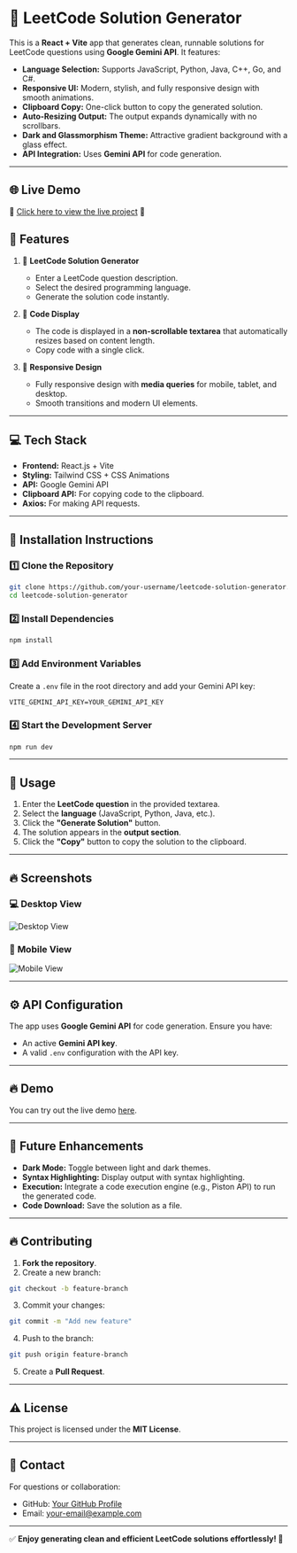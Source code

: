 

# 🚀 **LeetCode Solution Generator**

This is a **React + Vite** app that generates clean, runnable solutions for LeetCode questions using **Google Gemini API**. It features:
- **Language Selection:** Supports JavaScript, Python, Java, C++, Go, and C#.  
- **Responsive UI:** Modern, stylish, and fully responsive design with smooth animations.  
- **Clipboard Copy:** One-click button to copy the generated solution.  
- **Auto-Resizing Output:** The output expands dynamically with no scrollbars.  
- **Dark and Glassmorphism Theme:** Attractive gradient background with a glass effect.  
- **API Integration:** Uses **Gemini API** for code generation.  

---
## 🌐 **Live Demo**
🔗 [Click here to view the live project](https://leetcode-solver-3zwo896y5-ayushmahale2709s-projects.vercel.app) 🚀


## 🌟 **Features**
1. 📌 **LeetCode Solution Generator**
   - Enter a LeetCode question description.
   - Select the desired programming language.
   - Generate the solution code instantly.
   
2. 📌 **Code Display**
   - The code is displayed in a **non-scrollable textarea** that automatically resizes based on content length.
   - Copy code with a single click.

3. 📌 **Responsive Design**
   - Fully responsive design with **media queries** for mobile, tablet, and desktop.
   - Smooth transitions and modern UI elements.

---

## 💻 **Tech Stack**
- **Frontend:** React.js + Vite  
- **Styling:** Tailwind CSS + CSS Animations  
- **API:** Google Gemini API  
- **Clipboard API:** For copying code to the clipboard.  
- **Axios:** For making API requests.  

---

## 🚀 **Installation Instructions**

### 1️⃣ Clone the Repository
```sh
git clone https://github.com/your-username/leetcode-solution-generator.git
cd leetcode-solution-generator
```

### 2️⃣ Install Dependencies
```sh
npm install
```

### 3️⃣ Add Environment Variables
Create a `.env` file in the root directory and add your Gemini API key:
```
VITE_GEMINI_API_KEY=YOUR_GEMINI_API_KEY
```

### 4️⃣ Start the Development Server
```sh
npm run dev
```

---

## 🚀 **Usage**

1. Enter the **LeetCode question** in the provided textarea.
2. Select the **language** (JavaScript, Python, Java, etc.).
3. Click the **"Generate Solution"** button.
4. The solution appears in the **output section**.
5. Click the **"Copy"** button to copy the solution to the clipboard.

---

## 🔥 **Screenshots**

### 💻 **Desktop View**
![Desktop View](./screenshots/desktop.png)

### 📱 **Mobile View**
![Mobile View](./screenshots/mobile.png)

---

## ⚙️ **API Configuration**

The app uses **Google Gemini API** for code generation. Ensure you have:
- An active **Gemini API key**.
- A valid `.env` configuration with the API key.

---

## 🔥 **Demo**
You can try out the live demo [here](https://your-live-demo-url.vercel.app).

---

## 📌 **Future Enhancements**
- **Dark Mode:** Toggle between light and dark themes.  
- **Syntax Highlighting:** Display output with syntax highlighting.  
- **Execution:** Integrate a code execution engine (e.g., Piston API) to run the generated code.  
- **Code Download:** Save the solution as a file.  

---

## 🔥 **Contributing**
1. **Fork the repository**.  
2. Create a new branch:
```sh
git checkout -b feature-branch
```
3. Commit your changes:
```sh
git commit -m "Add new feature"
```
4. Push to the branch:
```sh
git push origin feature-branch
```
5. Create a **Pull Request**.

---

## ⚠️ **License**
This project is licensed under the **MIT License**.

---

## 🤝 **Contact**
For questions or collaboration:
- GitHub: [Your GitHub Profile](https://github.com/your-username)  
- Email: your-email@example.com  

---

✅ **Enjoy generating clean and efficient LeetCode solutions effortlessly! 🚀**
